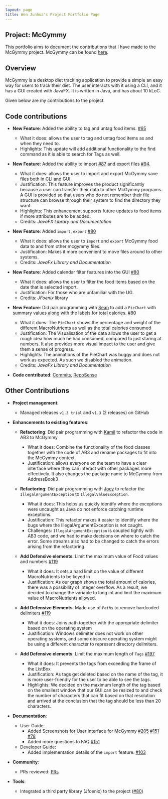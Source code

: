 ```yaml
---
layout: page
title: Wen Junhua's Project Portfolio Page
---
```


## Project: McGymmy
This portfolio aims to document the contributions that I have made to the McGymmy project. McGymmy can be found [here](https://github.com/AY2021S1-CS2103T-W17-3/tp/releases).

## Overview

McGymmy is a desktop diet tracking application to provide a simple an easy way for users to track their diet. The user interacts with it using a CLI, and it has a GUI created with JavaFX. It is written in Java, and has about 10 kLoC.

Given below are my contributions to the project.

## Code contributions

* **New Feature**: Added the ability to tag and untag food items. [\#65](https://github.com/AY2021S1-CS2103T-W17-3/tp/pull/65)
  * What it does: allows the user to tag and untag food items as and when they need to.
  * Highlights: This update will add additional functionality to the find command as it is able to search for Tags as well.

* **New Feature**: Added the ability to import [\#87](https://github.com/AY2021S1-CS2103T-W17-3/tp/pull/87) and export files [\#94](https://github.com/AY2021S1-CS2103T-W17-3/tp/pull/94).
  * What it does: allows the user to import and export McGymmy save files both in CLI and GUI.
  * Justification: This feature improves the product significantly because a user can transfer their data to other McGymmy programs. A GUI is provided so that users who do not remember their file structure can browse through their system to find the directory they want. 
  * Highlights: This enhancement supports future updates to food items if more attributes are to be added.
  * Credits: *JavaFX Library and Documentation*
  
* **New Feature**: Added `import`, `export` [\#80](https://github.com/AY2021S1-CS2103T-W17-3/tp/pull/80/)
  * What it does: allows the user to `import` and `export` McGymmy food data to and from other mcgymmy files.
  * Justification: Makes it more convenient to move files around to other systems.
  * Credits: *JavaFx Library and Documentation*
  
* **New Feature**: Added calendar filter features into the GUI [\#80](https://github.com/AY2021S1-CS2103T-W17-3/tp/pull/80/)
  * What it does: allows the user to filter the food items based on the date that is selected import. 
  * Justification: For those who are unfamiliar with the UG.
  * Credits: *JFoenix* library
  
* **New Feature**: Did pair programming with [Sean](team/dcchan98.html) to add a `PieChart` with summary values along with the labels for total calories. [\#80](https://github.com/AY2021S1-CS2103T-W17-3/tp/pull/80/)
  * What it does: The `PieChart` shows the percentage and weight of the different MacroNutrients as well as the total calories consumed 
  * Justification: The Visualisation of the data allows the user to get a rough idea how much he had consumed, compared to just staring at numbers. It also provides more visual impact to the user and give them a sense of progress.
  * Highlights: The animations of the PieChart was buggy and does not work as expected. As such we disabled the animation.
  * Credits: *JavaFx Library and Documentation*

* **Code contributed**: [Commits](https://github.com/AY2021S1-CS2103T-W17-3/tp/commits/master?author=jh123x), [RepoSense](https://nus-cs2103-ay2021s1.github.io/tp-dashboard/#breakdown=true&search=&sort=groupTitle&sortWithin=title&since=2020-08-14&timeframe=commit&mergegroup=&groupSelect=groupByRepos&checkedFileTypes=docs~functional-code~test-code~other&tabOpen=true&tabType=authorship&zFR=false&tabAuthor=jh123x&tabRepo=AY2021S1-CS2103T-W17-3%2Ftp%5Bmaster%5D&authorshipIsMergeGroup=false&authorshipFileTypes=docs~functional-code~test-code~other) 

## Other Contributions

* **Project management**:
  * Managed releases `v1.3 trial` and `v1.3` (2 releases) on GitHub

* **Enhancements to existing features**:
  * **Refactoring**: Did pair programming with [Kamil](team/chewypiano.html) to refactor the code in AB3 to McGymmy 
    * What it does: Combine the functionality of the food classes together with the code of AB3 and rename packages to fit into the McGymmy context.
    * Justification: allows everyone on the team to have a clear interface where they can interact with other packages more effectively. It also changes the package name to McGymmy from AddressBook3
    
  * **Refactoring**: Did pair programming with [Joey](team/joeychensmart.html) to refactor the `IllegalArgumentException` to `IllegalValueException`.
    * What it does: This helps us quickly identify where the exceptions were uncaught as Java do not enforce catching runtime exceptions.
    * Justification: This refactor makes it easier to identify where the bugs where the IllegalArgumentException is not caught.
    * Challenges: `IllegalArgumentException` is coupled tightly with AB3 code, and we had to make decisions on where to catch the error. Some streams also had to be changed to catch the errors arising from the refactoring.
    
  * **Add Defensive elements**: Limit the maximum value of Food values and numbers [\#119](https://github.com/AY2021S1-CS2103T-W17-3/tp/pull/119)
    * What it does: It sets a hard limit on the value of different MacroNutrients to be keyed in
    * Justification: As our graph shows the total amount of calories, there was a possibility of integer overflow. As a result, we decided to change the variable to long int and limit the maximum value of MacroNutrients allowed.
    
  * **Add Defensive Elements**: Made use of `Paths` to remove hardcoded delimiters [\#119](https://github.com/AY2021S1-CS2103T-W17-3/tp/pull/119)
    * What it does: Joins path together with the appropriate delimiter based on the operating system
    * Justification: Windows delimiter does not work on other operating systems, and some obscure operating system might be using a different character to represent directory delimiters.
    
  * **Add Defensive elements**: Limit the maximum length of `Tags` [\#197](https://github.com/AY2021S1-CS2103T-W17-3/tp/pull/197)
    * What it does: It prevents the tags from exceeding the frame of the ListBox
    * Justification: As tags get deleted based on the name of the tag, it is more user-friendly for the user to be able to see the tags. 
    * Highlights: We decided on the maximum length of the tag based on the smallest window that our GUI can be resized to and check the number of characters that can fit based on that resolution and arrived at the conclusion that the tag should be less than 20 characters.

* **Documentation**:
  * User Guide:
    * Added Screenshots for User Interface for McGymmy [\#205](https://github.com/AY2021S1-CS2103T-W17-3/tp/pull/205) [\#151](https://github.com/AY2021S1-CS2103T-W17-3/tp/pull/151) [\#78](https://github.com/AY2021S1-CS2103T-W17-3/tp/pull/78)
    * Added more questions to FAQ [\#151](https://github.com/AY2021S1-CS2103T-W17-3/tp/pull/151/)
  * Developer Guide:
    * Added implementation details of the `import` feature. [\#103](https://github.com/AY2021S1-CS2103T-W17-3/tp/pull/103)

* **Community**:
  * PRs reviewed: [PRs](https://github.com/AY2021S1-CS2103T-W17-3/tp/pulls?q=is%3Apr+is%3Aclosed+reviewed-by%3A%40me+)

* **Tools**:
  * Integrated a third party library (Jfoenix) to the project ([\#80](https://github.com/AY2021S1-CS2103T-W17-3/tp/pull/80/))
